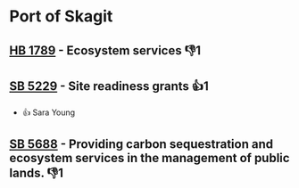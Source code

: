 # Port of Skagit

## [HB 1789](/bill/2023-24/hb/1789/) - Ecosystem services  👎1 

## [SB 5229](/bill/2023-24/sb/5229/) - Site readiness grants 👍1  
* 👍 Sara Young

## [SB 5688](/bill/2023-24/sb/5688/) - Providing carbon sequestration and ecosystem services in the management of public lands.  👎1 